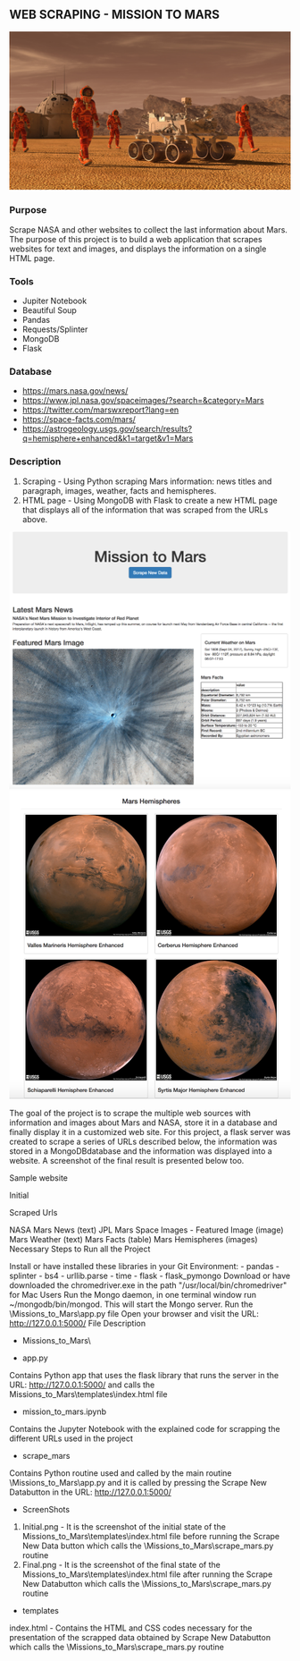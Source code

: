 ## WEB SCRAPING - MISSION TO MARS

![mission_to_mars](Images/mission_to_mars.png)

### Purpose
Scrape NASA and other websites to collect the last information about Mars. The purpose of this project is to build a web application that scrapes websites for text and images, and displays the information on a single HTML page. 

### Tools
- Jupiter Notebook
- Beautiful Soup
- Pandas
- Requests/Splinter
- MongoDB
- Flask



### Database
- https://mars.nasa.gov/news/
- https://www.jpl.nasa.gov/spaceimages/?search=&category=Mars
- https://twitter.com/marswxreport?lang=en
- https://space-facts.com/mars/
- https://astrogeology.usgs.gov/search/results?q=hemisphere+enhanced&k1=target&v1=Mars


### Description
1. Scraping -  Using Python scraping Mars information: news titles and paragraph, images, weather, facts and hemispheres. 
2. HTML page - Using MongoDB with Flask to create a new HTML page that displays all of the information that was scraped from the URLs above.

![final_app_part1.png](Images/final_app_part1.png)
![final_app_part2.png](Images/final_app_part2.png)




The goal of the project is to scrape the multiple web sources with information and images about Mars and NASA, store it in a database and finally display it in a customized web site. For this project, a flask server was created to scrape a series of URLs described below, the information was stored in a MongoDBdatabase and the information was displayed into a website. A screenshot of the final result is presented below too.

Sample website

Initial

Scraped Urls

NASA Mars News (text)
JPL Mars Space Images - Featured Image (image)
Mars Weather (text)
Mars Facts (table)
Mars Hemispheres (images)
Necessary Steps to Run all the Project

Install or have installed these libraries in your Git Environment: - pandas - splinter - bs4 - urllib.parse - time - flask - flask_pymongo
Download or have downloaded the chromedriver.exe in the path "/usr/local/bin/chromedriver" for Mac Users
Run the Mongo daemon, in one terminal window run ~/mongodb/bin/mongod. This will start the Mongo server.
Run the \Missions_to_Mars\app.py file
Open your browser and visit the URL: http://127.0.0.1:5000/
File Description

- Missions_to_Mars\

- app.py

Contains Python app that uses the flask library that runs the server in the URL: http://127.0.0.1:5000/ and calls the Missions_to_Mars\templates\index.html file
- mission_to_mars.ipynb

Contains the Jupyter Notebook with the explained code for scrapping the different URLs used in the project
- scrape_mars

Contains Python routine used and called by the main routine \Missions_to_Mars\app.py and it is called by pressing the Scrape New Databutton in the URL: http://127.0.0.1:5000/
- ScreenShots

1. Initial.png - It is the screenshot of the initial state of the Missions_to_Mars\templates\index.html file before running the Scrape New Data button which calls the \Missions_to_Mars\scrape_mars.py routine
2. Final.png - It is the screenshot of the final state of the Missions_to_Mars\templates\index.html file after running the Scrape New Databutton which calls the \Missions_to_Mars\scrape_mars.py routine
- templates

index.html - Contains the HTML and CSS codes necessary for the presentation of the scrapped data obtained by Scrape New Databutton which calls the \Missions_to_Mars\scrape_mars.py routine